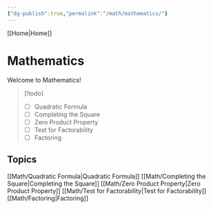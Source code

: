 ```yaml
---
{"dg-publish":true,"permalink":"/math/mathematics/"}
---
```


[[Home\|Home]]

# Mathematics
Welcome to Mathematics!

>[!todo]
>- [ ] Quadratic Formula
>- [ ] Completing the Square
>- [ ] Zero Product Property
>- [ ] Test for Factorability
>- [ ] Factoring

## Topics
[[Math/Quadratic Formula\|Quadratic Formula]]
[[Math/Completing the Square\|Completing the Square]]
[[Math/Zero Product Property\|Zero Product Property]]
[[Math/Test for Factorability\|Test for Factorability]]
[[Math/Factoring\|Factoring]]

